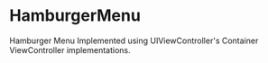 # HamburgerMenu

Hamburger Menu Implemented using UIViewController's Container ViewController implementations. 

